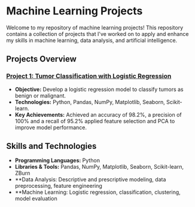 # Machine Learning Projects

Welcome to my repository of machine learning projects! This repository contains a collection of projects that I've worked on to apply and enhance my skills in machine learning, data analysis, and artificial intelligence.

## Projects Overview

### [Project 1: Tumor Classification with Logistic Regression](https://github.com/DAGV001/Modelos-de-aprendizaje/blob/main/Early_Detection_of_Malignant_Tumors_A_Logistic_Regression_Approach%20(1).ipynb)
- **Objective:** Develop a logistic regression model to classify tumors as benign or malignant.
- **Technologies:** Python, Pandas, NumPy, Matplotlib, Seaborn, Scikit-learn.
- **Key Achievements:** Achieved an accuracy of 98.2%, a precision of 100% and a recall of 95.2% applied feature selection and PCA to improve model performance.

## Skills and Technologies
- **Programming Languages:** Python
- **Libraries & Tools:** Pandas, NumPy, Matplotlib, Seaborn, Scikit-learn, ZBurn
- **Data Analysis: Descriptive and prescriptive modeling, data preprocessing, feature engineering
- **Machine Learning: Logistic regression, classification, clustering, model evaluation
